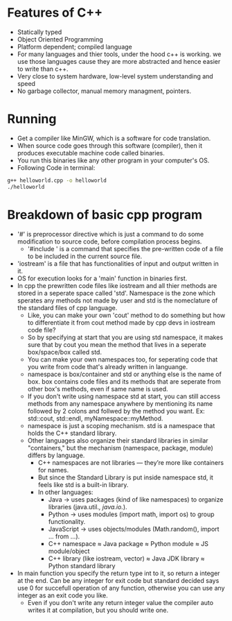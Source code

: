 # Features of C++
- Statically typed
- Object Oriented Programming
- Platform dependent; compiled language
- For many languages and thier tools, under the hood c++ is working. we use those languages cause they are more abstracted and hence easier to write than c++.
- Very close to system hardware, low-level system understanding and speed
- No garbage collector, manual memory managment, pointers.

# Running
- Get a compiler like MinGW, which is a software for code translation.
- When source code goes through this software (compiler), then it produces executable machine code called binaries.
- You run this binaries like any other program in your computer's OS.
- Following Code in terminal:
```bash
g++ helloworld.cpp -o helloworld
./helloworld
```

# Breakdown of basic cpp program
- '#' is preprocessor directive which is just a command to do some modification to source code, before compilation process begins.
    - '#include <filename>' is a command that specifies the pre-written code of a file to be included in the current source file.
- 'iostream' is a file that has functionalities of input and output written in it.
- OS for execution looks for a 'main' function in binaries first.
- In cpp the prewritten code files like iostream and all thier methods are stored in a seperate space called 'std'. Namespace is the zone which sperates any methods not made by user and std is the nomeclature of the standard files of cpp language.
    - Like, you can make your own 'cout' method to do something but how to differentiate it from cout method made by cpp devs in iostream code file?
    - So by specifying at start that you are using std namespace, it makes sure that by cout you mean the method that lives in a seperate box/space/box called std.
    - You can make your own namespaces too, for seperating code that you write from code that's already written in languange.
    - namespace is box/container and std or anything else is the name of box. box contains code files and its methods that are seperate from other box's methods, even if same name is used.
    - If you don't write using namespace std at start, you can still access methods from any namespace anywhere by mentioning its name followed by 2 colons and follwed by the method you want. Ex: std::cout, std::endl, myNamespace::myMethod.
    - namespace is just a scoping mechanism. std is a namespace that holds the C++ standard library.
    - Other languages also organize their standard libraries in similar "containers," but the mechanism (namespace, package, module) differs by language.
        - C++ namespaces are not libraries — they’re more like containers for names.
        - But since the Standard Library is put inside namespace std, it feels like std is a built-in library.
        - In other languages:
            - Java → uses packages (kind of like namespaces) to organize libraries (java.util.*, java.io.*).
            - Python → uses modules (import math, import os) to group functionality.
            - JavaScript → uses objects/modules (Math.random(), import ... from ...).
            - C++ namespace ≈ Java package ≈ Python module ≈ JS module/object
            - C++ library (like iostream, vector) ≈ Java JDK library ≈ Python standard library
- In main function you specify the return type int to it, so return a integer at the end. Can be any integer for exit code but standard decided says use 0 for succefull operation of any function, otherwise you can use any integer as an exit code you like.
    - Even if you don't write any return integer value the compiler auto writes it at compilation, but you should write one.